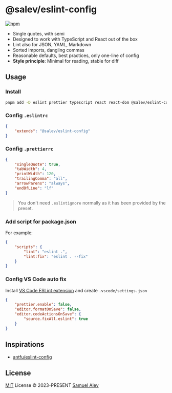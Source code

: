 # @salev/eslint-config

[![npm](https://img.shields.io/npm/v/@salev/eslint-config)](https://npmjs.com/package/@salev/eslint-config)

-   Single quotes, with semi
-   Designed to work with TypeScript and React out of the box
-   Lint also for JSON, YAML, Markdown
-   Sorted imports, dangling commas
-   Reasonable defaults, best practices, only one-line of config
-   **Style principle**: Minimal for reading, stable for diff

## Usage

### Install

```bash
pnpm add -D eslint prettier typescript react react-dom @salev/eslint-config
```

### Config `.eslintrc`

```json
{
    "extends": "@salev/eslint-config"
}
```

### Config `.prettierrc`

```json
{
    "singleQuote": true,
    "tabWidth": 4,
    "printWidth": 120,
    "trailingComma": "all",
    "arrowParens": "always",
    "endOfLine": "lf"
}
```

> You don't need `.eslintignore` normally as it has been provided by the preset.

### Add script for package.json

For example:

```json
{
    "scripts": {
        "lint": "eslint .",
        "lint:fix": "eslint . --fix"
    }
}
```

### Config VS Code auto fix

Install [VS Code ESLint extension](https://marketplace.visualstudio.com/items?itemName=dbaeumer.vscode-eslint) and create `.vscode/settings.json`

```json
{
    "prettier.enable": false,
    "editor.formatOnSave": false,
    "editor.codeActionsOnSave": {
        "source.fixAll.eslint": true
    }
}
```

## Inspirations

-   [antfu/eslint-config](https://github.com/antfu/eslint-config)

## License

[MIT](./LICENSE) License &copy; 2023-PRESENT [Samuel Alev](https://github.com/SamuelAlev)
